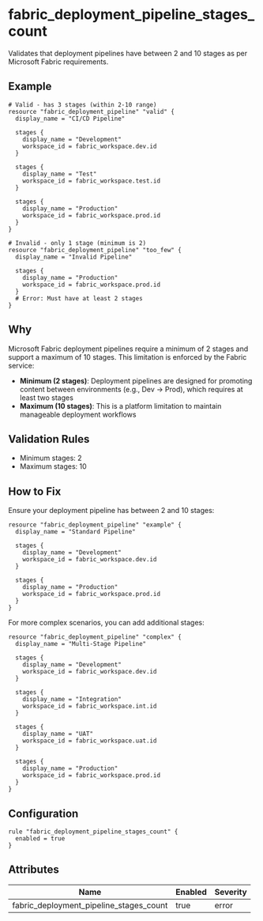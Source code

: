 # fabric_deployment_pipeline_stages_count

Validates that deployment pipelines have between 2 and 10 stages as per Microsoft Fabric requirements.

## Example

```hcl
# Valid - has 3 stages (within 2-10 range)
resource "fabric_deployment_pipeline" "valid" {
  display_name = "CI/CD Pipeline"
  
  stages {
    display_name = "Development"
    workspace_id = fabric_workspace.dev.id
  }
  
  stages {
    display_name = "Test"
    workspace_id = fabric_workspace.test.id
  }
  
  stages {
    display_name = "Production"
    workspace_id = fabric_workspace.prod.id
  }
}

# Invalid - only 1 stage (minimum is 2)
resource "fabric_deployment_pipeline" "too_few" {
  display_name = "Invalid Pipeline"
  
  stages {
    display_name = "Production"
    workspace_id = fabric_workspace.prod.id
  }
  # Error: Must have at least 2 stages
}
```

## Why

Microsoft Fabric deployment pipelines require a minimum of 2 stages and support a maximum of 10 stages. This limitation is enforced by the Fabric service:

- **Minimum (2 stages)**: Deployment pipelines are designed for promoting content between environments (e.g., Dev → Prod), which requires at least two stages
- **Maximum (10 stages)**: This is a platform limitation to maintain manageable deployment workflows

## Validation Rules

- Minimum stages: 2
- Maximum stages: 10

## How to Fix

Ensure your deployment pipeline has between 2 and 10 stages:

```hcl
resource "fabric_deployment_pipeline" "example" {
  display_name = "Standard Pipeline"
  
  stages {
    display_name = "Development"
    workspace_id = fabric_workspace.dev.id
  }
  
  stages {
    display_name = "Production"
    workspace_id = fabric_workspace.prod.id
  }
}
```

For more complex scenarios, you can add additional stages:

```hcl
resource "fabric_deployment_pipeline" "complex" {
  display_name = "Multi-Stage Pipeline"
  
  stages {
    display_name = "Development"
    workspace_id = fabric_workspace.dev.id
  }
  
  stages {
    display_name = "Integration"
    workspace_id = fabric_workspace.int.id
  }
  
  stages {
    display_name = "UAT"
    workspace_id = fabric_workspace.uat.id
  }
  
  stages {
    display_name = "Production"
    workspace_id = fabric_workspace.prod.id
  }
}
```

## Configuration

```hcl
rule "fabric_deployment_pipeline_stages_count" {
  enabled = true
}
```

## Attributes

| Name | Enabled | Severity | 
|------|---------|----------|
| fabric_deployment_pipeline_stages_count | true | error |
